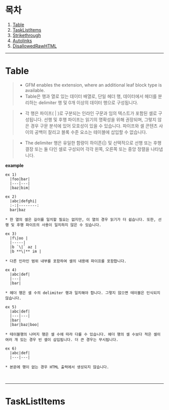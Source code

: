 # 목차
1. [Table](#Table)
2. [TaskListItems](#TaskListItems)
3. [Strikethrough](#Strikethrough)
4. [Autolinks](#Autolinks)
5. [DisallowedRawHTML](#DisallowedRawHTML)

___

# Table
> - GFM enables the extension, where an additional leaf block type is available.
> - Table은 행과 열로 있는 데이터 배열로, 단일 헤더 행, 데이터에서 헤더를 분리하는 delimiter 행 및 0개 이상의 데이터 행으로 구성됩니다.
  
> - 각 행은 파이프( | )로 구분되는 인라인 구문과 임의 텍스트가 포함된 셀로 구성됩니다. 선행 및 후행 파이프는 읽기의 명확성을 위해 권장되며, 그렇지 않은 경우 구문 분석에 있어 모호성이 있을 수 있습니다. 파이프와 셀 콘텐츠 사이의 공백이 잘리고 블록 수준 요소는 테이블에 삽입할 수 없습니다.

> - The delimiter 행은 유일한 함량이 하이픈(|) 및 선택적으로 선행 또는 후행 결장 또는 둘 다인 셀로 구성되어 각각 왼쪽, 오른쪽 또는 중앙 정렬을 나타냅니다.

**example**  
```
ex 1)
  |foo|bar|
  |---|---|
  |baz|bim|
  
ex 2)
  |abc|defghi|
  :-:|--------:
  bar|baz

* 한 열의 셀은 길이를 일치할 필요는 없지만, 이 열의 경우 읽기가 더 쉽습니다. 또한, 선행 및 후행 파이프의 사용이 일치하지 않은 수 있습니다.

ex 3)
  |f\|oo |
  |-----|
  |b `\|` az |
  |b **\|** im |
  
* 다른 인라인 범위 내부를 포함하여 셀의 내용에 파이프를 포함합니다.

ex 4)
  |abc|def|
  |---|
  |bar|
  
* 헤더 행은 셀 수의 delimiter 행과 일치해야 합니다. 그렇지 않으면 테이블은 인식되지 않습니다.

ex 5)
  |abc|def|
  |---|---|
  |bar|
  |bar|baz|boo|
  
* 테이블행의 나머지 행은 셀 수에 따라 다를 수 있습니다. 헤더 행의 셀 수보다 적은 셀이 여러 개 있는 경우 빈 셀이 삽입됩니다. 더 큰 경우는 무시됩니다.

ex 6)
  |abc|def|
  |---|---|

* 본문에 행이 없는 경우 HTML 출력에서 생성되지 않습니다.
```

<br>

___

# TaskListItems
